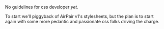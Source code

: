No guidelines for css developer *yet*. 

To start we'll piggyback of AirPair v1's stylesheets, but the plan is to start again with some more pedantic and passionate css folks driving the charge.
